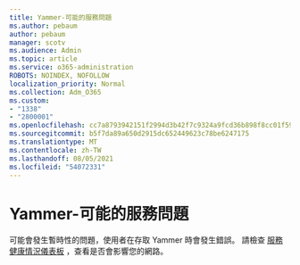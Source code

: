 ```yaml
---
title: Yammer-可能的服務問題
ms.author: pebaum
author: pebaum
manager: scotv
ms.audience: Admin
ms.topic: article
ms.service: o365-administration
ROBOTS: NOINDEX, NOFOLLOW
localization_priority: Normal
ms.collection: Adm_O365
ms.custom:
- "1338"
- "2800001"
ms.openlocfilehash: cc7a8793942151f2994d3b42f7c9324a9fcd36b898f8cc01f59538294a7b8dc8
ms.sourcegitcommit: b5f7da89a650d2915dc652449623c78be6247175
ms.translationtype: MT
ms.contentlocale: zh-TW
ms.lasthandoff: 08/05/2021
ms.locfileid: "54072331"
---
```

# <a name="yammer---possible-service-issue"></a>Yammer-可能的服務問題

可能會發生暫時性的問題，使用者在存取 Yammer 時會發生錯誤。 請檢查 [服務健康情況儀表板](https://admin.microsoft.com/AdminPortal/Home#/servicehealth) ，查看是否會影響您的網路。
